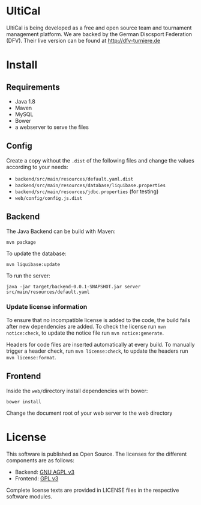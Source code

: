 # UltiCal

UltiCal is being developed as a free and open source team and tournament management platform. We are backed by the German Discsport Federation (DFV). Their live version can be found at http://dfv-turniere.de

# Install

## Requirements

* Java 1.8
* Maven
* MySQL
* Bower
* a webserver to serve the files

## Config

Create a copy without the `.dist` of the following files and change the values according to your needs:
* `backend/src/main/resources/default.yaml.dist`
* `backend/src/main/resources/database/liquibase.properties`
* `backend/src/main/resources/jdbc.properties` (for testing)
* `web/config/config.js.dist`

## Backend

The Java Backend can be build with Maven:

`mvn package`

To update the database:

`mvn liquibase:update`

To run the server:

`java -jar target/backend-0.0.1-SNAPSHOT.jar server src/main/resources/default.yaml`

### Update license information

To ensure that no incompatible license is added to the code, the build fails after new dependencies are added. To check the license run `mvn notice:check`, to update the notice file run `mvn notice:generate`.

Headers for code files are inserted automatically at every build. To manually trigger a header check, run `mvn license:check`, to update the headers run `mvn license:format`.

## Frontend

Inside the `web/`directory install dependencies with bower:

`bower install`

Change the document root of your web server to the web directory


# License

This software is published as Open Source. The licenses for the different components are as follows:

* Backend: [GNU AGPL v3](http://www.gnu.org/licenses/agpl-3.0.html)
* Frontend: [GPL v3](http://www.gnu.org/licenses/gpl.html)

Complete license texts are provided in LICENSE files in the respective software modules.
